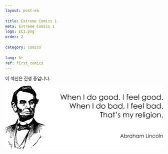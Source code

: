 ```yaml
---
layout: post-ea

title: Extreme Comics 1
meta: Extreme Comics 1
logo: EC1.png
order: 2

category: comics

lang: kr
ref: first_comics
---
```


이 섹션은 진행 중입니다.

<a data-fancybox="gallery" href="/img/programming/Lincoln.png"><img src="/img/programming/Lincoln.png" alt=""></a>
